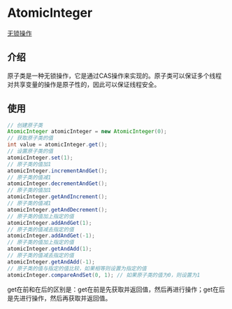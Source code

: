 # AtomicInteger

[无锁操作](./无锁操作.md)

## 介绍

原子类是一种无锁操作，它是通过CAS操作来实现的。原子类可以保证多个线程对共享变量的操作是原子性的，因此可以保证线程安全。

## 使用

```java
// 创建原子类
AtomicInteger atomicInteger = new AtomicInteger(0);
// 获取原子类的值
int value = atomicInteger.get();
// 设置原子类的值
atomicInteger.set(1);
// 原子类的值加1
atomicInteger.incrementAndGet();
// 原子类的值减1
atomicInteger.decrementAndGet();
// 原子类的值加1
atomicInteger.getAndIncrement();
// 原子类的值减1
atomicInteger.getAndDecrement();
// 原子类的值加上指定的值
atomicInteger.addAndGet(1);
// 原子类的值减去指定的值
atomicInteger.addAndGet(-1);
// 原子类的值加上指定的值
atomicInteger.getAndAdd(1);
// 原子类的值减去指定的值
atomicInteger.getAndAdd(-1);
// 原子类的值与指定的值比较，如果相等则设置为指定的值
atomicInteger.compareAndSet(0, 1); // 如果原子类的值为0，则设置为1
```

get在前和在后的区别是：get在前是先获取并返回值，然后再进行操作；get在后是先进行操作，然后再获取并返回值。

